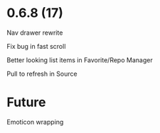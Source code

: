 # 0.6.8 (17)

Nav drawer rewrite

Fix bug in fast scroll

Better looking list items in Favorite/Repo Manager

Pull to refresh in Source

# Future

Emoticon wrapping